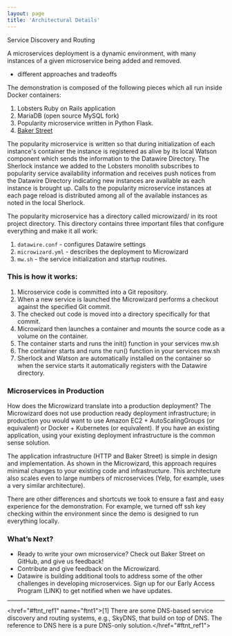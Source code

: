 ```yaml
---
layout: page
title: 'Architectural Details'
---
```

Service Discovery and Routing

A microservices deployment is a dynamic environment, with many instances of a given microservice being added and removed.

* different approaches and tradeoffs

The demonstration is composed of the following pieces which all run inside Docker containers:

1. Lobsters Ruby on Rails application
2. MariaDB (open source MySQL fork)
3. Popularity microservice written in Python Flask.
4. <a href="http://bakerstreet.io">Baker Street</a>

The popularity microservice is written so that during initialization of each instance's container the instance is registered as alive by its local Watson component which sends the information to the Datawire Directory. The Sherlock instance we added to the Lobsters monolith subscribes to popularity service availability information and receives push notices from the Datawire Directory indicating new instances are available as each instance is brought up. Calls to the popularity microservice instances at each page reload is distributed among all of the available instances as noted in the local Sherlock.

The popularity microservice has a directory called microwizard/ in its root project directory. This directory contains three important files that configure everything and make it all work:

1. `datawire.conf` - configures Datawire settings
2. `microwizard.yml` - describes the deployment to Microwizard
3. `mw.sh` - the service initialization and startup routines.

### This is how it works:

1. Microservice code is committed into a Git repository.
2. When a new service is launched the Microwizard performs a checkout against the specified Git commit.
3. The checked out code is moved into a directory specifically for that commit.
4. Microwizard then launches a container and mounts the source code as a volume on the container.
5. The container starts and runs the init() function in your services mw.sh
6. The container starts and runs the run() function in your services mw.sh
7. Sherlock and Watson are automatically installed on the container so when the service starts it automatically registers with the Datawire directory.

### Microservices in Production

How does the Microwizard translate into a production deployment? The Microwizard does not use production ready deployment infrastructure; in production you would want to use Amazon EC2 + AutoScalingGroups (or equivalent) or Docker + Kubernetes (or equivalent). If you have an existing application, using your existing deployment infrastructure is the common sense solution.

The application infrastructure (HTTP and Baker Street) is simple in design and implementation. As shown in the Microwizard, this approach requires minimal changes to your existing code and infrastructure. This architecture also scales even to large numbers of microservices (Yelp, for example, uses a very similar architecture).

There are other differences and shortcuts we took to ensure a fast and easy experience for the demonstration. For example, we turned off ssh key checking within the environment since the demo is designed to run everything locally.

### What’s Next?

* Ready to write your own microservice? Check out Baker Street on GitHub, and give us feedback!
* Contribute and give feedback on the Microwizard.
* Datawire is building additional tools to address some of the other challenges in developing microservices. Sign up for our Early Access Program (LINK) to get notified when we have updates.

<hr>

<href="#ftnt_ref1" name="ftnt1">[1] There are some DNS-based service discovery and routing systems, e.g., SkyDNS, that build on top of DNS. The reference to DNS here is a pure DNS-only solution.</href="#ftnt_ref1">
